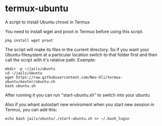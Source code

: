 # termux-ubuntu

A script to install Ubuntu chroot in Termux

You need to install wget and proot in Termux before using this script.

```
pkg install wget proot
```

The script will make its files in the current directory. So if you want your Ubuntu-filesystem at a particular location switch to that folder first and then call the script with it's relative path. Example:
```
mkdir -p ~/jails/ubuntu
cd ~/jails/ubuntu
wget https://raw.githubusercontent.com/Neo-Oli/termux-ubuntu/master/ubuntu.sh
bash ubuntu.sh
```

After running it you can run "start-ubuntu.sh" to switch into your ubuntu

Also if you whant autostart new enviroment when you start new session in Termux, you can add this:
```
echo bash jails/ubuntu/./start-ubuntu.sh >> ~/.bash_login
```
